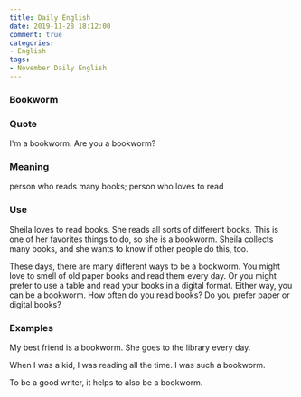 ```yaml
---
title: Daily English
date: 2019-11-28 18:12:00
comment: true
categories:
- English
tags:
- November Daily English
---
```


### Bookworm

### Quote
I'm a bookworm. Are you a bookworm?

### Meaning
person who reads many books; person who loves to read

### Use
Sheila loves to read books. She reads all sorts of different books. This is one of her favorites things to do, so she is a bookworm. Sheila collects many books, and she wants to know if other people do this, too.

These days, there are many different ways to be a bookworm. You might love to smell of old paper books and read them every day. Or you might prefer to use a table and read your books in a digital format. Either way, you can be a bookworm. How often do you read books? Do you prefer paper or digital books?

### Examples
My best friend is a bookworm. She goes to the library every day.

When I was a kid, I was reading all the time. I was such a bookworm.

To be a good writer, it helps to also be a bookworm.